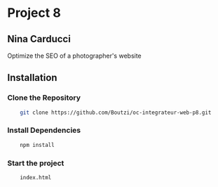 # Project 8

## Nina Carducci

Optimize the SEO of a photographer's website

## Installation

### Clone the Repository
```bash
    git clone https://github.com/Boutzi/oc-integrateur-web-p8.git
```
### Install Dependencies
```bash
    npm install
```
### Start the project
```bash
    index.html
```

